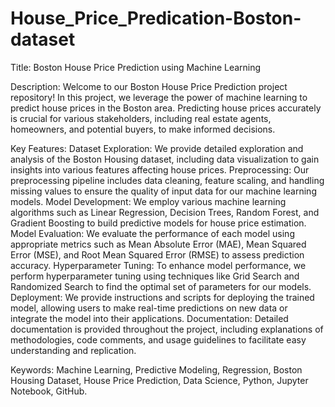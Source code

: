 # House_Price_Predication-Boston-dataset
Title: Boston House Price Prediction using Machine Learning

Description:
Welcome to our Boston House Price Prediction project repository! In this project, we leverage the power of machine learning to predict house prices in the Boston area. Predicting house prices accurately is crucial for various stakeholders, including real estate agents, homeowners, and potential buyers, to make informed decisions.

Key Features:
Dataset Exploration: We provide detailed exploration and analysis of the Boston Housing dataset, including data visualization to gain insights into various features affecting house prices.
Preprocessing: Our preprocessing pipeline includes data cleaning, feature scaling, and handling missing values to ensure the quality of input data for our machine learning models.
Model Development: We employ various machine learning algorithms such as Linear Regression, Decision Trees, Random Forest, and Gradient Boosting to build predictive models for house price estimation.
Model Evaluation: We evaluate the performance of each model using appropriate metrics such as Mean Absolute Error (MAE), Mean Squared Error (MSE), and Root Mean Squared Error (RMSE) to assess prediction accuracy.
Hyperparameter Tuning: To enhance model performance, we perform hyperparameter tuning using techniques like Grid Search and Randomized Search to find the optimal set of parameters for our models.
Deployment: We provide instructions and scripts for deploying the trained model, allowing users to make real-time predictions on new data or integrate the model into their applications.
Documentation: Detailed documentation is provided throughout the project, including explanations of methodologies, code comments, and usage guidelines to facilitate easy understanding and replication.

Keywords: Machine Learning, Predictive Modeling, Regression, Boston Housing Dataset, House Price Prediction, Data Science, Python, Jupyter Notebook, GitHub.
